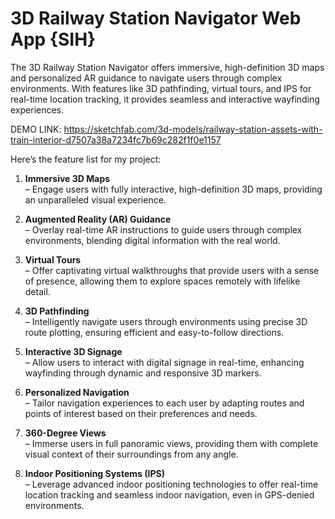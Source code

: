 <h1> 3D Railway Station Navigator Web App {SIH} </h1>

The 3D Railway Station Navigator offers immersive, high-definition 3D maps and personalized AR guidance to navigate users through complex environments. With features like 3D pathfinding, virtual tours, and IPS for real-time location tracking, it provides seamless and interactive wayfinding experiences.

DEMO LINK: 
https://sketchfab.com/3d-models/railway-station-assets-with-train-interior-d7507a38a7234fc7b69c282f1f0e1157

Here’s the feature list for my project:

1. **Immersive 3D Maps**  
   – Engage users with fully interactive, high-definition 3D maps, providing an unparalleled visual experience.

2. **Augmented Reality (AR) Guidance**  
   – Overlay real-time AR instructions to guide users through complex environments, blending digital information with the real world.

3. **Virtual Tours**  
   – Offer captivating virtual walkthroughs that provide users with a sense of presence, allowing them to explore spaces remotely with lifelike detail.

4. **3D Pathfinding**  
   – Intelligently navigate users through environments using precise 3D route plotting, ensuring efficient and easy-to-follow directions.

5. **Interactive 3D Signage**  
   – Allow users to interact with digital signage in real-time, enhancing wayfinding through dynamic and responsive 3D markers.

6. **Personalized Navigation**  
   – Tailor navigation experiences to each user by adapting routes and points of interest based on their preferences and needs.

7. **360-Degree Views**  
   – Immerse users in full panoramic views, providing them with complete visual context of their surroundings from any angle.

8. **Indoor Positioning Systems (IPS)**  
   – Leverage advanced indoor positioning technologies to offer real-time location tracking and seamless indoor navigation, even in GPS-denied environments.


